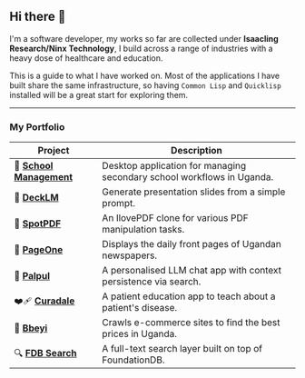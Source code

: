 ## Hi there 👋

I'm a software developer, my works so far are collected under **Isaacling Research/Ninx Technology**, I build across a range of industries with a heavy dose of healthcare and education.

This is a guide to what I have worked on. Most of the applications I have built share the same infrastructure, so having `Common Lisp` and `Quicklisp` installed will be a great start for exploring them.

---

### My Portfolio

| Project                                                                   | Description                                                          |
| ------------------------------------------------------------------------- | -------------------------------------------------------------------- |
| 🏫 **[School Management](https://github.com/isaaclingresearch/school)**       | Desktop application for managing secondary school workflows in Uganda. |
| 📄 **[DeckLM](https://github.com/isaaclingresearch/decklm)**             | Generate presentation slides from a simple prompt.                   |
| 📄 **[SpotPDF](github.com/isaaclingresearch/ninx/tree/master/apps/spotpdf)** | An IlovePDF clone for various PDF manipulation tasks.                |
| 📰 **[PageOne](github.com/isaaclingresearch/ninx/blob/master/apps/pageone)** | Displays the daily front pages of Ugandan newspapers.                |
| 💬 **[Palpul](https://github.com/isaaclingresearch/palpul)**               | A personalised LLM chat app with context persistence via search.     |
| ❤️‍🩹 **[Curadale](https://github.com/isaaclingresearch/curadale)**         | A patient education app to teach about a patient's disease.          |
| 🛒 **[Bbeyi](https://github.com/isaaclingresearch/bbeyi)**                 | Crawls e-commerce sites to find the best prices in Uganda.           |
| 🔍 **[FDB Search](http://github.com/isaaclingresearch/ninxtech-256/releases/tag/v0.0.1)** | A full-text search layer built on top of FoundationDB.               |

<!--
**muswawir/muswawir** is a ✨ _special_ ✨ repository because its `README.md` (this file) appears on your GitHub profile.

Here are some ideas to get you started:

- 🔭 I’m currently working on ...
- 🌱 I’m currently learning ...
- 👯 I’m looking to collaborate on ...
- 🤔 I’m looking for help with ...
- 💬 Ask me about ...
- 📫 How to reach me: ...
- 😄 Pronouns: ...
- ⚡ Fun fact: ...
-->
